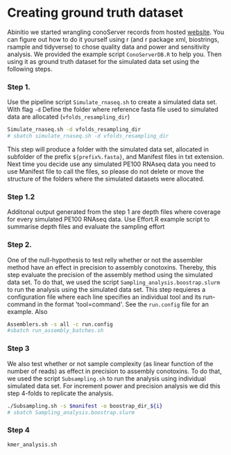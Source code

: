 # Creating ground truth dataset

Abinitio we started wrangling conoServer records from hosted [website](https://www.conoserver.org/download/conoserver_nucleic.xml.gz). You can figure out how to do it yourself using r (and r package xml, biostrings, rsample and tidyverse) to chose quality data and power and sensitivity analysis. We provided the example script `ConoServerDB.R` to help you. Then using it as ground truth dataset for the simulated data set using the following steps.

### Step 1.
Use the pipeline script `Simulate_rnaseq.sh` to create a simulated data set. With flag `-d` Define the folder where reference fasta file used to simulated data are allocated (`vfolds_resampling_dir`)

```bash
Simulate_rnaseq.sh -d vfolds_resampling_dir
# sbatch simulate_rnaseq.sh -d vfolds_resampling_dir
```

This step will produce a folder with the simulated data set, allocated in subfolder of the prefix `${prefix%.fasta}`, and Manifest files in txt extension. Next time you decide use any simulated PE100 RNAseq data you need to use Manifest file to call the files, so please do not delete or move the structure of the folders where the simulated datasets were allocated.

### Step 1.2

Additonal output generated from the step 1 are depth files where coverage for every simulated PE100 RNAseq data. Use Effort.R example script to summarise depth files and evaluate the sampling effort

### Step 2.

One of the null-hypothesis to test relly whether or not the assembler method have an effect in precision to assembly conotoxins. Thereby, this step evaluate the precision of the assembly method using the simulated data set. To do that, we used the script `Sampling_analysis.boostrap.slurm` to run the analysis using the simulated data set. This step requieres a configuration file where each line specifies an individual tool and its run-command in the format 'tool=command'. See the `run.config` file for an example. Also 
 
```bash
Assemblers.sh -s all -c run.config
#sbatch run_assembly_batches.sh
```



### Step 3
We also test whether or not sample complexity (as linear function of the number of reads) as effect in precision to assembly conotoxins. To do that, we used the script `Subsampling.sh` to run the analysis using individual simulated data set. For increment power and precision analysis we did this step 4-folds to replicate the analysis.

```bash
./Subsampling.sh -s $manifest -o boostrap_dir_${i}
# sbatch Sampling_analysis.boostrap.slurm

```

### Step 4

```bash
kmer_analysis.sh
```